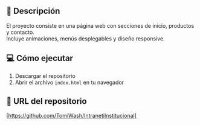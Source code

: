 ## 🧩 Descripción
El proyecto consiste en una página web con secciones de inicio, productos y contacto.  
Incluye animaciones, menús desplegables y diseño responsive.

## 💻 Cómo ejecutar
1. Descargar el repositorio  
2. Abrir el archivo `index.html` en tu navegador  

## 🔗 URL del repositorio
[https://github.com/TomiWash/IntranetiInstitucional]
